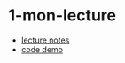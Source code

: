1-mon-lecture
=============

 * [lecture notes](/week-1/1-mon-lecture/lecture-notes.md)
 * [code demo](/week-1/1-mon-lecture/code-demo)
